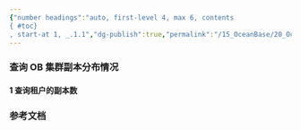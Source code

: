 ```yaml
---
{"number headings":"auto, first-level 4, max 6, contents
{ #toc}
, start-at 1, _.1.1","dg-publish":true,"permalink":"/15_OceanBase/20_OceanBase 常用 Sql 语句/OceanBase 常用查询语句/123124/","dgPassFrontmatter":true}
---
```



### 查询 OB 集群副本分布情况
#### 1 查询租户的副本数  





### 参考文档



